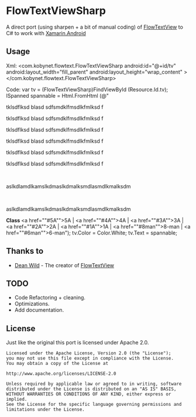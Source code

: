 FlowTextViewSharp
=================

A direct port (using sharpen + a bit of manual coding) of [FlowTextView](https://code.google.com/p/android-flowtextview/) to C# to work with [Xamarin.Android](http://xamarin.com/monoforandroid)

Usage
-----

Xml:
    <?xml version="1.0" encoding="utf-8"?>
    <LinearLayout xmlns:android="http://schemas.android.com/apk/res/android"
        android:orientation="vertical"
        android:layout_width="fill_parent"
        android:layout_height="fill_parent"
        >
      <com.kobynet.flowtext.FlowTextViewSharp
                   android:id="@+id/tv"
                   android:layout_width="fill_parent"
                   android:layout_height="wrap_content" >
        <ImageView
                        android:layout_width="wrap_content"
                        android:layout_height="wrap_content"
                        android:layout_alignParentLeft="true"
                        android:layout_alignParentTop="true"
                        android:padding="10dip"
                        android:src="@drawable/icon" />
        </com.kobynet.flowtext.FlowTextViewSharp>
    </LinearLayout>

Code:
    var tv = (FlowTextViewSharp)FindViewById (Resource.Id.tv);
    ISpanned spannable = Html.FromHtml (@"<p> tklsdflksd blasd sdfsmdklfmsdlkfmlksd f </p> <p> tklsdflksd blasd sdfsmdklfmsdlkfmlksd f </p> <p> tklsdflksd blasd sdfsmdklfmsdlkfmlksd f </p> <p> tklsdflksd blasd sdfsmdklfmsdlkfmlksd f </p> <p> tklsdflksd blasd sdfsmdklfmsdlkfmlksd f </p> <p> tklsdflksd blasd sdfsmdklfmsdlkfmlksd f </p> <br> <p> aslkdlamdlkamslkdmaslkdmalksmdlasmdlkmalksdm </p> <br> <p> aslkdlamdlkamslkdmaslkdmalksmdlasmdlkmalksdm </p> <td><strong>Class </strong><a href=""#5A"">5A</a> | <a href=""#4A"">4A</a> | <a href=""#3A"">3A</a> | <a href=""#2A"">2A</a> | <a href=""#1A"">1A</a> | <a href=""#8man"">8-man</a> | <a href=""#6man"">6-man</a></td>");
    tv.Color = Color.White;
    tv.Text = spannable;


Thanks to
---------
* [Dean Wild](http://www.deanwild.co.uk/) - The creator of [FlowTextView](https://code.google.com/p/android-flowtextview/)

TODO
----
* Code Refactoring + cleaning.
* Optimizations.
* Add documentation.

License
-------
Just like the original this port is licensed under Apache 2.0.
    
    Licensed under the Apache License, Version 2.0 (the "License");
    you may not use this file except in compliance with the License.
    You may obtain a copy of the License at
    
    http://www.apache.org/licenses/LICENSE-2.0
    
    Unless required by applicable law or agreed to in writing, software
    distributed under the License is distributed on an "AS IS" BASIS,
    WITHOUT WARRANTIES OR CONDITIONS OF ANY KIND, either express or implied.
    See the License for the specific language governing permissions and
    limitations under the License.
